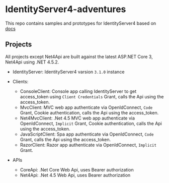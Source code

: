 # IdentityServer4-adventures

This repo contains samples and prototypes for IdentityServer4 based on [docs](https://identityserver4.readthedocs.io/) 

## Projects

All projects except Net4Api are built against the latest ASP.NET Core 3, Net4Api using .NET 4.5.2.

* IdentityServer: IdentityServer4 varsion `3.1.0` instance 

* Clients: 
  * ConsoleClient: Console app calling IdentityServer to get access_token using `Client Credentials` Grant, calls the Api using the access_token. 
  * MvcClient: MVC web app authenticate via OpenIdConnect, `Code` Grant, Cookie authentication, calls the Api using the access_token.  
  * Net4MvcClient: .Net 4.5 MVC web app authenticate via OpenIdConnect, `Implicit` Grant, Cookie authentication, calls the Api using the access_token.  
  * JavaScriptClient: Spa app authenticate via OpenIdConnect, `Code` Grant, calls the Api using the access_token.  
  * RazorClient: Razor app authenticate via OpenIdConnect, `Implicit` Grant.

* APIs
  * CoreApi: .Net Core Web Api, uses Bearer authorization
  * Net4Api: .Net 4.5 Web Api, uses Bearer authorization
